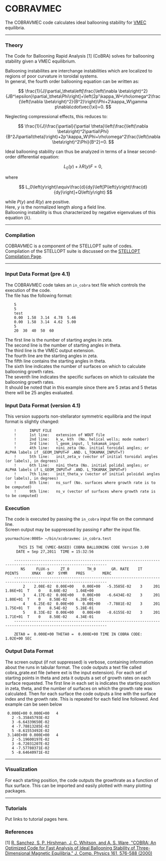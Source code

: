 COBRAVMEC
=========

The COBRAVMEC code calculates ideal ballooning stability for [VMEC](https://princetonuniversity.github.io/STELLOPT/VMEC) equilibria.

------------------------------------------------------------------------

### Theory

The Code for Ballooning Rapid Analysis [1] (CoBRA) solves for ballooning stability given a VMEC equilibrium.

Ballooning instabilites are interchange instabilities which are
localized to regions of poor curvature in toroidal systems.  
In general, the fourth order ballooning equation can be written as:

$$
\frac{1}{J}\partial_\theta\left[\frac{\left(\nabla
\beta\right)^2}{JB^\epsilon}\partial_\theta\Phi\right]+\left(2p'\kappa_W+\rho\omega^2\frac{\left(\nabla
\beta\right)^2}{B^2}\right)\Phi+2\kappa_W\gamma
p\nabla\cdot\vec{\xi}=0.
$$

Neglecting compressional effects, this reduces to:

$$
\frac{1}{J}\frac{\partial}{\partial
\theta}\left(\frac{\left(\nabla
\beta\right)^2\partial\Phi}{B^2J\partial\theta}\right)+2p'\kappa_W\Phi+\rho\omega^2\frac{\left(\nabla
\beta\right)^2\Phi}{B^2}=0.
$$

Ideal ballooning stability can thus be analyzed
in terms of a linear second-order differential equation:

$$
L_0\left(y\right) + \lambda R\left(y\right)   F = 0,
$$

where

$$
L_0\left(y\right)\equiv\frac{d}{dy}\left[P\left(y\right)\frac{d}{dy}\right]+Q\left(y\right)
$$

while $P(y)$ and $R(y)$ are positive.  
Here, $y$ is the normalized length along a field line.  
Ballooning instability is thus characterized by negative eigenvalues of this equation ($\lambda$).

------------------------------------------------------------------------

### Compilation

COBRAVMEC is a component of the STELLOPT suite of codes.  
Compilation of the STELLOPT suite is discussed on the [STELLOPT Compilation Page](https://princetonuniversity.github.io/STELLOPT/STELLOPT%20Compilation).

------------------------------------------------------------------------

### Input Data Format (pre 4.1)

The COBRAVMEC code takes an `in_cobra` text file which controls the execution of the code.  
The file has the following format:

```
    5
    5
    test
    0.00  1.58  3.14  4.78  5.46
    0.00  1.58  3.14  4.62  5.00
    5
    20  30  40  50  60
```

The first line is the number of starting angles in zeta.  
The second line is the number of starting angles in theta.  
The third line is the VMEC output extension.  
The fourth line are the starting angles in zeta.  
The fifth line contains the starting angles in theta.  
The sixth line indicates the number of surfaces on which to calculate ballooning growth rates.  
The seventh line indicates the specific surfaces on which to calculate the ballooning growth rates.  
It should be noted that in this example since there are 5 zetas and 5 thetas there will be 25 angles evaluated.

### Input Data Format (version 4.1)

This version supports non-stellarator symmetric equilibria and the input format is slightly changed:

```
    !      INPUT FILE
    !      1st line:   extension of WOUT file
    !      2nd line:   k_w, kth  (No. helical wells; mode number)
    !      3rd line:   l_geom_input, l_tokamak_input
    !      4th line:   nini_zeta (No. initial toroidal angles; or ALPHA labels if _GEOM_INPUT=F .AND. L_TOKAMAK_INPUT=T)
    !      5th line:   init_zeta_v (vector of initial toroidal angles (or labels), in degrees)
    !      6th line:   nini_theta (No. initial polidal angles; or ALPHA labels if L_GEOM_INPUT=F .AND. L_TOKAMAK_INPUT=F)  
    !      7th line:   init_theta_v (vector of initial poloidal angles (or labels), in degrees)
    !      8th line:   ns_surf (No. surfaces where growth rate is to be computed)
    !      9th line:   ns_v (vector of surfaces where growth rate is to be computed)
```

### Execution

The code is executed by passing the `in_cobra` input file on the command line.  
Screen output may be suppressed by passing `F` after the input file.

```
yourmachine:0005> ~/bin/xcobravmec in_cobra.test

      THIS IS THE (VMEC-BASED) COBRA BALLOONING CODE Version 3.00
     DATE = Sep 27,2011  TIME = 15:32:56

    ----------------------------------------------------------------------------------------------------------------
       NS     FLUX-s     ZT_0        TH_0       GR. RATE    IT   POINTS      XMAX   OK?  SYMM    PRES        MERC
    ----------------------------------------------------------------------------------------------------------------
        2    2.08E-02  0.00E+00    0.00E+00   -5.3585E-02    3     201     1.86E+01  T    0    8.60E-02    1.04E+00
        3    4.17E-02  0.00E+00    0.00E+00   -6.6434E-02    3     201     1.80E+01  T    0    8.58E-02    6.20E-01
        4    6.25E-02  0.00E+00    0.00E+00   -7.7881E-02    3     201     1.75E+01  T    0    8.54E-02    5.28E-01
        5    8.33E-02  0.00E+00    0.00E+00   -8.6155E-02    3     201     1.71E+01  T    0    8.50E-02    4.34E-01
    ----------------------------------------------------------------------------------------------------------------

    ZETA0 =  0.000E+00 THETA0 =  0.000E+00 TIME IN COBRA CODE:  1.02E+00 SEC
```

### Output Data Format

The screen output (if not suppressed) is verbose, containing information
about the runs in tabular format. The code outputs a text file called
cobra\_grate.ext file (where ext is the input extension). For each set
of starting points in theta and zeta it outputs a set of growth rates on
each surface requested. The first line in each set is indicates the
starting position in zeta, theta, and the number of surfaces on which
the growth rate was calculated. Then for each surface the code outputs a
line with the surface index and the growth rate. This is repeated for
each field line followed. And example can be seen below

     0.000E+00 0.000E+00   4
       2 -5.35845793E-02
       3 -6.64339650E-02
       4 -7.78813285E-02
       5 -8.61553492E-02
     3.140E+00 0.000E+00   4
       2 -5.19600197E-02
       3 -6.72031207E-02
       4 -7.57780371E-02
       5 -8.64640971E-02

------------------------------------------------------------------------

### Visualization

For each starting position, the code outputs the growthrate as a
function of flux surface. This can be imported and easily plotted with
many plotting packages.

------------------------------------------------------------------------

### Tutorials

Put links to tutorial pages here.

### References

[1] [R. Sanchez, S. P. Hirshman, J. C. Whitson, and A. S. Ware, "COBRA: An Optimized Code for Fast Analysis of Ideal Ballooning Stability of Three-Dimensional Magnetic Equilibria." J. Comp. Physics 161, 576-588 (2000)](http://www.sciencedirect.com/science/article/pii/S0021999100965148)  
